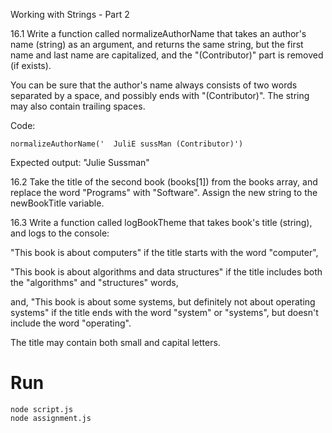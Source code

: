 Working with Strings - Part 2

16.1 Write a function called normalizeAuthorName that takes an author's name (string) as an argument, and returns the same string, but the first name and last name are capitalized, and the "(Contributor)" part is removed (if exists).

You can be sure that the author's name always consists of two words separated by a space, and possibly ends with "(Contributor)". The string may also contain trailing spaces.

Code:

```
normalizeAuthorName('  JuliE sussMan (Contributor)')
```

Expected output: "Julie Sussman"

16.2 Take the title of the second book (books[1]) from the books array, and replace the word "Programs" with "Software". Assign the new string to the newBookTitle variable.

16.3 Write a function called logBookTheme that takes book's title (string), and logs to the console:

"This book is about computers" if the title starts with the word "computer",

"This book is about algorithms and data structures" if the title includes both the "algorithms" and "structures" words,

and, "This book is about some systems, but definitely not about operating systems" if the title ends with the word "system" or "systems", but doesn't include the word "operating".

The title may contain both small and capital letters.

# Run

```
node script.js
node assignment.js
```
